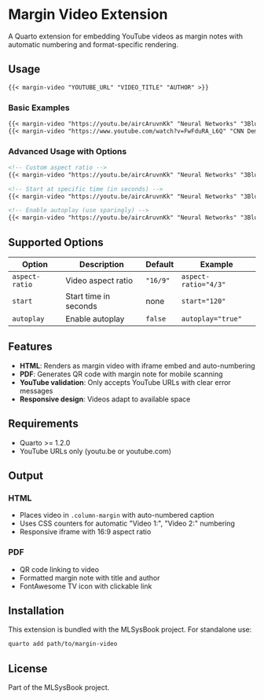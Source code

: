 # Margin Video Extension

A Quarto extension for embedding YouTube videos as margin notes with automatic numbering and format-specific rendering.

## Usage

```markdown
{{< margin-video "YOUTUBE_URL" "VIDEO_TITLE" "AUTHOR" >}}
```

### Basic Examples

```markdown
{{< margin-video "https://youtu.be/aircAruvnKk" "Neural Networks" "3Blue1Brown" >}}
{{< margin-video "https://www.youtube.com/watch?v=FwFduRA_L6Q" "CNN Demo" "Yann LeCun" >}}
```

### Advanced Usage with Options

```markdown
<!-- Custom aspect ratio -->
{{< margin-video "https://youtu.be/aircAruvnKk" "Neural Networks" "3Blue1Brown" aspect-ratio="4/3" >}}

<!-- Start at specific time (in seconds) -->
{{< margin-video "https://youtu.be/aircAruvnKk" "Neural Networks" "3Blue1Brown" start="120" >}}

<!-- Enable autoplay (use sparingly) -->
{{< margin-video "https://youtu.be/aircAruvnKk" "Neural Networks" "3Blue1Brown" autoplay="true" >}}
```

## Supported Options

| Option | Description | Default | Example |
|--------|-------------|---------|---------|
| `aspect-ratio` | Video aspect ratio | `"16/9"` | `aspect-ratio="4/3"` |
| `start` | Start time in seconds | none | `start="120"` |
| `autoplay` | Enable autoplay | `false` | `autoplay="true"` |

## Features

- **HTML**: Renders as margin video with iframe embed and auto-numbering
- **PDF**: Generates QR code with margin note for mobile scanning
- **YouTube validation**: Only accepts YouTube URLs with clear error messages
- **Responsive design**: Videos adapt to available space

## Requirements

- Quarto >= 1.2.0
- YouTube URLs only (youtu.be or youtube.com)

## Output

### HTML
- Places video in `.column-margin` with auto-numbered caption
- Uses CSS counters for automatic "Video 1:", "Video 2:" numbering
- Responsive iframe with 16:9 aspect ratio

### PDF
- QR code linking to video
- Formatted margin note with title and author
- FontAwesome TV icon with clickable link

## Installation

This extension is bundled with the MLSysBook project. For standalone use:

```bash
quarto add path/to/margin-video
```

## License

Part of the MLSysBook project.